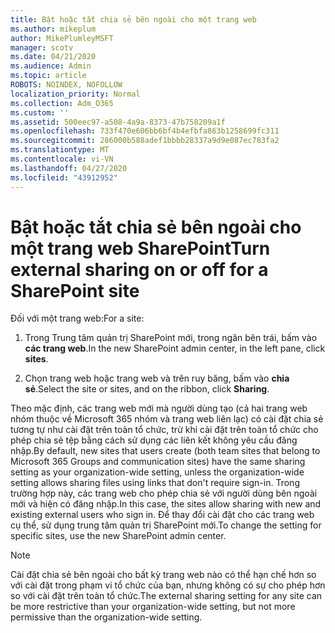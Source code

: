 ```yaml
---
title: Bật hoặc tắt chia sẻ bên ngoài cho một trang web
ms.author: mikeplum
author: MikePlumleyMSFT
manager: scotv
ms.date: 04/21/2020
ms.audience: Admin
ms.topic: article
ROBOTS: NOINDEX, NOFOLLOW
localization_priority: Normal
ms.collection: Adm_O365
ms.custom: ''
ms.assetid: 500eec97-a508-4a9a-8373-47b758209a1f
ms.openlocfilehash: 733f470e606bb6bf4b4efbfa863b1258699fc311
ms.sourcegitcommit: 286000b588adef1bbbb28337a9d9e087ec783fa2
ms.translationtype: MT
ms.contentlocale: vi-VN
ms.lasthandoff: 04/27/2020
ms.locfileid: "43912952"
---
```

# <a name="turn-external-sharing-on-or-off-for-a-sharepoint-site"></a><span data-ttu-id="3179e-102">Bật hoặc tắt chia sẻ bên ngoài cho một trang web SharePoint</span><span class="sxs-lookup"><span data-stu-id="3179e-102">Turn external sharing on or off for a SharePoint site</span></span>

<span data-ttu-id="3179e-103">Đối với một trang web:</span><span class="sxs-lookup"><span data-stu-id="3179e-103">For a site:</span></span>
  
1. <span data-ttu-id="3179e-104">Trong Trung tâm quản trị SharePoint mới, trong ngăn bên trái, bấm vào **các trang web**.</span><span class="sxs-lookup"><span data-stu-id="3179e-104">In the new SharePoint admin center, in the left pane, click **sites**.</span></span>
    
2. <span data-ttu-id="3179e-105">Chọn trang web hoặc trang web và trên ruy băng, bấm vào **chia sẻ**.</span><span class="sxs-lookup"><span data-stu-id="3179e-105">Select the site or sites, and on the ribbon, click **Sharing**.</span></span>
    
<span data-ttu-id="3179e-106">Theo mặc định, các trang web mới mà người dùng tạo (cả hai trang web nhóm thuộc về Microsoft 365 nhóm và trang web liên lạc) có cài đặt chia sẻ tương tự như cài đặt trên toàn tổ chức, trừ khi cài đặt trên toàn tổ chức cho phép chia sẻ tệp bằng cách sử dụng các liên kết không yêu cầu đăng nhập.</span><span class="sxs-lookup"><span data-stu-id="3179e-106">By default, new sites that users create (both team sites that belong to Microsoft 365 Groups and communication sites) have the same sharing setting as your organization-wide setting, unless the organization-wide setting allows sharing files using links that don't require sign-in.</span></span> <span data-ttu-id="3179e-107">Trong trường hợp này, các trang web cho phép chia sẻ với người dùng bên ngoài mới và hiện có đăng nhập.</span><span class="sxs-lookup"><span data-stu-id="3179e-107">In this case, the sites allow sharing with new and existing external users who sign in.</span></span> <span data-ttu-id="3179e-108">Để thay đổi cài đặt cho các trang web cụ thể, sử dụng trung tâm quản trị SharePoint mới.</span><span class="sxs-lookup"><span data-stu-id="3179e-108">To change the setting for specific sites, use the new SharePoint admin center.</span></span>
  
> [!NOTE]
> <span data-ttu-id="3179e-109">Cài đặt chia sẻ bên ngoài cho bất kỳ trang web nào có thể hạn chế hơn so với cài đặt trong phạm vi tổ chức của bạn, nhưng không có sự cho phép hơn so với cài đặt trên toàn tổ chức.</span><span class="sxs-lookup"><span data-stu-id="3179e-109">The external sharing setting for any site can be more restrictive than your organization-wide setting, but not more permissive than the organization-wide setting.</span></span> 
  

